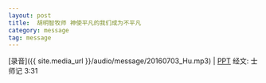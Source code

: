 ```yaml
---
layout: post
title:  胡明智牧师 神使平凡的我们成为不平凡
category: message
tag: message
---
```


[录音]({{ site.media_url }}/audio/message/20160703_Hu.mp3) | [PPT](https://1drv.ms/p/s!AqLDbY3r4i9UhHNx8VRMUKgmptlv) 
经文: 士师记 3:31
